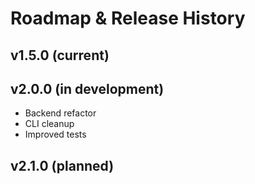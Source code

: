# Roadmap & Release History
## v1.5.0 (current)

## v2.0.0 (in development)
* Backend refactor
* CLI cleanup
* Improved tests

## v2.1.0 (planned)
